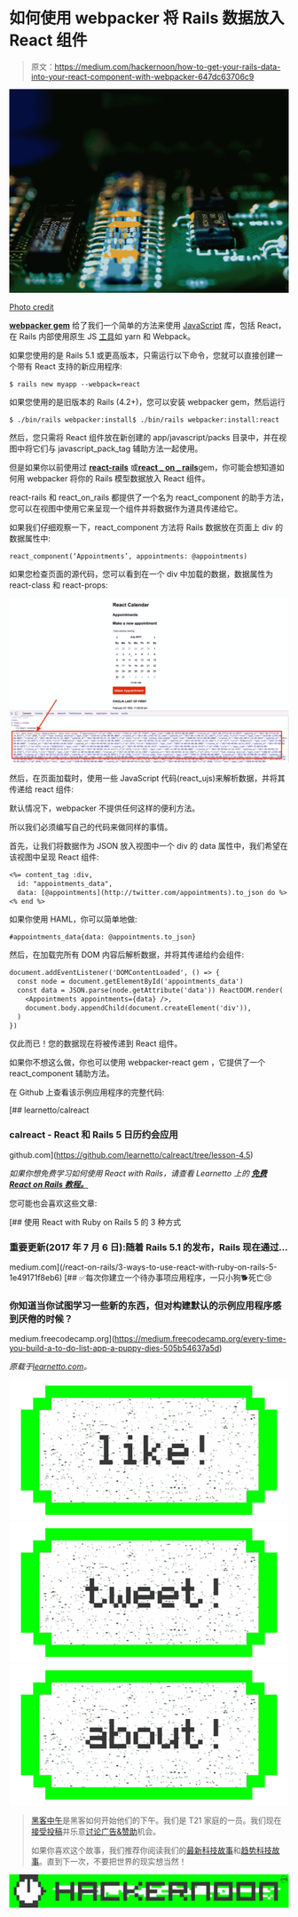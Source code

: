 # 如何使用 webpacker 将 Rails 数据放入 React 组件

> 原文：<https://medium.com/hackernoon/how-to-get-your-rails-data-into-your-react-component-with-webpacker-647dc63706c9>

![](img/3fb37e250aa35b54f35769a2e749d3d6.png)

[Photo credit](https://www.flickr.com/photos/brown_family_album/4607229964/in/photolist-828fXo-6Ro25k-6jbEiu-nm9pLx-59ieDH-9vcZmd-59nsGs-9JSwsa-5Xt5Eu-4x6QvY-4fVVgX-59ieRR-4TB9fW-4W7vXa-5c5VNi-6oYjp5-5c5ZHx-7YGrbH-4pJ6Vy-7ogiPd-6oYdVj-4YANTt-QJYLeN-9pBwXx-8YtnEy-3SBgZp-4VQ87M-4fVV7M-4okqZN-ajDUJ7-4s2BwV-5P8zYT-6oUcfz-7ocpZt-b99uck-ka1ELz-4pJ68Y-4xLDHU-ka1aY6-4pE3kH-4pJ7DQ-3ehSBX-ka1KYD-4pEaxP-4pE1Zv-4pE762-4pE4Ei-95BihD-4pE1Kx-ka1CbV)

[**webpacker gem**](https://github.com/rails/webpacker) 给了我们一个简单的方法来使用 [JavaScript](https://hackernoon.com/tagged/javascript) 库，包括 React，在 Rails 内部使用原生 JS [工具](https://hackernoon.com/tagged/tools)如 yarn 和 Webpack。

如果您使用的是 Rails 5.1 或更高版本，只需运行以下命令，您就可以直接创建一个带有 React 支持的新应用程序:

```
$ rails new myapp --webpack=react
```

如果您使用的是旧版本的 Rails (4.2+)，您可以安装 webpacker gem，然后运行

```
$ ./bin/rails webpacker:install$ ./bin/rails webpacker:install:react
```

然后，您只需将 React 组件放在新创建的 app/javascript/packs 目录中，并在视图中将它们与 javascript_pack_tag 辅助方法一起使用。

但是如果你以前使用过 [**react-rails**](https://github.com/reactjs/react-rails) 或[**react _ on _ rails**](https://github.com/shakacode/react_on_rails)gem，你可能会想知道如何用 webpacker 将你的 Rails 模型数据放入 React 组件。

react-rails 和 react_on_rails 都提供了一个名为 react_component 的助手方法，您可以在视图中使用它来呈现一个组件并将数据作为道具传递给它。

如果我们仔细观察一下，react_component 方法将 Rails 数据放在页面上 div 的数据属性中:

```
react_component(‘Appointments’, appointments: @appointments)
```

如果您检查页面的源代码，您可以看到在一个 div 中加载的数据，数据属性为 react-class 和 react-props:

![](img/427a696bcf8287c2f1196bd6858823d4.png)

然后，在页面加载时，使用一些 JavaScript 代码(react_ujs)来解析数据，并将其传递给 react 组件:

默认情况下，webpacker 不提供任何这样的便利方法。

所以我们必须编写自己的代码来做同样的事情。

首先，让我们将数据作为 JSON 放入视图中一个 div 的 data 属性中，我们希望在该视图中呈现 React 组件:

```
<%= content_tag :div,
  id: "appointments_data",
  data: [@appointments](http://twitter.com/appointments).to_json do %>
<% end %>
```

如果你使用 HAML，你可以简单地做:

```
#appointments_data{data: @appointments.to_json}
```

然后，在加载完所有 DOM 内容后解析数据，并将其传递给约会组件:

```
document.addEventListener('DOMContentLoaded', () => {
  const node = document.getElementById('appointments_data')
  const data = JSON.parse(node.getAttribute('data')) ReactDOM.render(
    <Appointments appointments={data} />,
    document.body.appendChild(document.createElement('div')),
  )
})
```

仅此而已！您的数据现在将被传递到 React 组件。

如果你不想这么做，你也可以使用 webpacker-react gem ，它提供了一个 react_component 辅助方法。

在 Github 上查看该示例应用程序的完整代码:

[](https://github.com/learnetto/calreact/tree/lesson-4.5) [## learnetto/calreact

### calreact - React 和 Rails 5 日历约会应用

github.com](https://github.com/learnetto/calreact/tree/lesson-4.5) 

*如果你想免费学习如何使用 React with Rails，请查看 Learnetto* *上的* [***免费 React on Rails 教程。***](https://learnetto.com)

您可能也会喜欢这些文章:

[](/react-on-rails/3-ways-to-use-react-with-ruby-on-rails-5-1e49171f8eb6) [## 使用 React with Ruby on Rails 5 的 3 种方式

### 重要更新(2017 年 7 月 6 日):随着 Rails 5.1 的发布，Rails 现在通过…

medium.com](/react-on-rails/3-ways-to-use-react-with-ruby-on-rails-5-1e49171f8eb6) [](https://medium.freecodecamp.org/every-time-you-build-a-to-do-list-app-a-puppy-dies-505b54637a5d) [## ✅每次你建立一个待办事项应用程序，一只小狗🐕死亡😢

### 你知道当你试图学习一些新的东西，但对构建默认的示例应用程序感到厌倦的时候？

medium.freecodecamp.org](https://medium.freecodecamp.org/every-time-you-build-a-to-do-list-app-a-puppy-dies-505b54637a5d) 

*原载于*[*learnetto.com*](https://learnetto.com/blog/how-to-get-your-rails-data-into-your-react-component-with-webpacker)*。*

[![](img/50ef4044ecd4e250b5d50f368b775d38.png)](http://bit.ly/HackernoonFB)[![](img/979d9a46439d5aebbdcdca574e21dc81.png)](https://goo.gl/k7XYbx)[![](img/2930ba6bd2c12218fdbbf7e02c8746ff.png)](https://goo.gl/4ofytp)

> [黑客中午](http://bit.ly/Hackernoon)是黑客如何开始他们的下午。我们是 T21 家庭的一员。我们现在[接受投稿](http://bit.ly/hackernoonsubmission)并乐意[讨论广告&赞助](mailto:partners@amipublications.com)机会。
> 
> 如果你喜欢这个故事，我们推荐你阅读我们的[最新科技故事](http://bit.ly/hackernoonlatestt)和[趋势科技故事](https://hackernoon.com/trending)。直到下一次，不要把世界的现实想当然！

![](img/be0ca55ba73a573dce11effb2ee80d56.png)